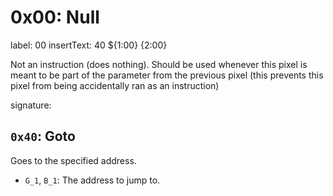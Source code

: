 # 0x00: Null

label: 00
insertText: 40 ${1:00} {2:00}

Not an instruction (does nothing). Should be used whenever this pixel is meant to be part of the parameter from the previous pixel (this prevents this pixel from being accidentally ran as an instruction)

signature: 

## `0x40`: Goto
Goes to the specified address.
- `G_1`, `B_1`: The address to jump to.